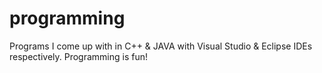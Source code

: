 # programming
Programs I come up with in C++ & JAVA with Visual Studio & Eclipse IDEs respectively. Programming is fun!
